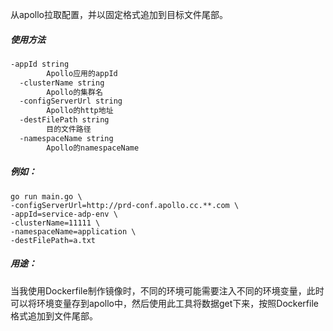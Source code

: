 从apollo拉取配置，并以固定格式追加到目标文件尾部。

##### 使用方法
```bash
-appId string
        Apollo应用的appId
  -clusterName string
        Apollo的集群名
  -configServerUrl string
        Apollo的http地址
  -destFilePath string
        目的文件路径
  -namespaceName string
        Apollo的namespaceName
```
##### 例如：
```
go run main.go \
-configServerUrl=http://prd-conf.apollo.cc.**.com \
-appId=service-adp-env \
-clusterName=11111 \
-namespaceName=application \
-destFilePath=a.txt
```


##### 用途：
当我使用Dockerfile制作镜像时，不同的环境可能需要注入不同的环境变量，此时可以将环境变量存到apollo中，然后使用此工具将数据get下来，按照Dockerfile格式追加到文件尾部。